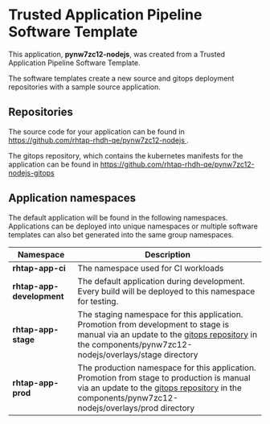 # Trusted Application Pipeline Software Template

This application, **pynw7zc12-nodejs**, was created from a Trusted Application Pipeline Software Template.

The software templates create a new source and gitops deployment repositories with a sample source application. 

## Repositories

The source code for your application can be found in [https://github.com/rhtap-rhdh-qe/pynw7zc12-nodejs ](https://github.com/rhtap-rhdh-qe/pynw7zc12-nodejs ).
 
The gitops repository, which contains the kubernetes manifests for the application can be found in 
[https://github.com/rhtap-rhdh-qe/pynw7zc12-nodejs-gitops ](https://github.com/rhtap-rhdh-qe/pynw7zc12-nodejs-gitops ) 

## Application namespaces 

The default application will be found in the following namespaces. Applications can be deployed into unique namespaces or multiple software templates can also bet generated into the same group namespaces.  

|  Namespace   |  Description   |  
| -------- | -------- |
| **rhtap-app-ci** | The namespace used for CI workloads |
| **rhtap-app-development** | The default application during development. Every build will be deployed to this namespace for testing. |
| **rhtap-app-stage** | The staging namespace for this application. Promotion from development to stage is manual via an update to the [gitops repository](https://github.com/rhtap-rhdh-qe/pynw7zc12-nodejs-gitops ) in the components/pynw7zc12-nodejs/overlays/stage directory |
| **rhtap-app-prod** | The production namespace for this application. Promotion from stage to production is manual via an update to the [gitops repository](https://github.com/rhtap-rhdh-qe/pynw7zc12-nodejs-gitops ) in the components/pynw7zc12-nodejs/overlays/prod directory |
